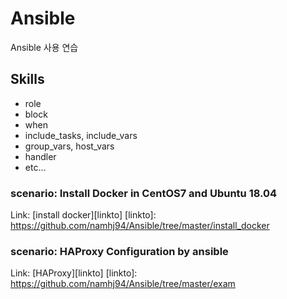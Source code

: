 # Ansible
Ansible 사용 연습

## Skills
- role
- block
- when
- include_tasks, include_vars
- group_vars, host_vars
- handler
- etc...

### scenario: Install Docker in CentOS7 and Ubuntu 18.04
Link: [install docker][linkto]
[linkto]: https://github.com/namhj94/Ansible/tree/master/install_docker

### scenario: HAProxy Configuration by ansible
Link: [HAProxy][linkto]
[linkto]: https://github.com/namhj94/Ansible/tree/master/exam

